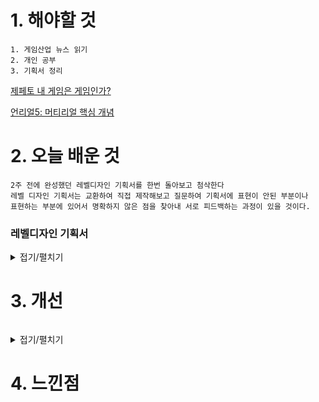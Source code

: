 # 1. 해야할 것
```
1. 게임산업 뉴스 읽기
2. 개인 공부
3. 기획서 정리
```
[제페토 내 게임은 게임인가?](https://www.gamemeca.com/view.php?gid=1686336)

[언리얼5: 머티리얼 핵심 개념](https://dev.epicgames.com/community/learning/courses/7wR/unreal-engine-53ee42/GbLZ/unreal-engine-1)

# 2. 오늘 배운 것
```
2주 전에 완성했던 레벨디자인 기획서를 한번 돌아보고 첨삭한다
레벨 디자인 기획서는 교환하여 직접 제작해보고 질문하여 기획서에 표현이 안된 부분이나
표현하는 부분에 있어서 명확하지 않은 점을 찾아내 서로 피드백하는 과정이 있을 것이다.
```

### 레벨디자인 기획서
<details>
<summary>접기/펼치기</summary>


</details>



# 3. 개선
```

```
<details>
<summary>접기/펼치기</summary>


</details>

# 4. 느낀점
```

```


